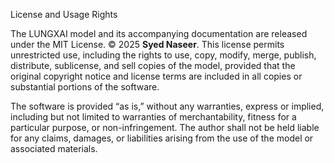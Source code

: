 License and Usage Rights

The LUNGXAI model and its accompanying documentation are released under the MIT License. © 2025 **Syed Naseer**. This license permits unrestricted use, including the rights to use, copy, modify, merge, publish, distribute, sublicense, and sell copies of the model, provided that the original copyright notice and license terms are included in all copies or substantial portions of the software.

The software is provided “as is,” without any warranties, express or implied, including but not limited to warranties of merchantability, fitness for a particular purpose, or non-infringement. The author shall not be held liable for any claims, damages, or liabilities arising from the use of the model or associated materials.
